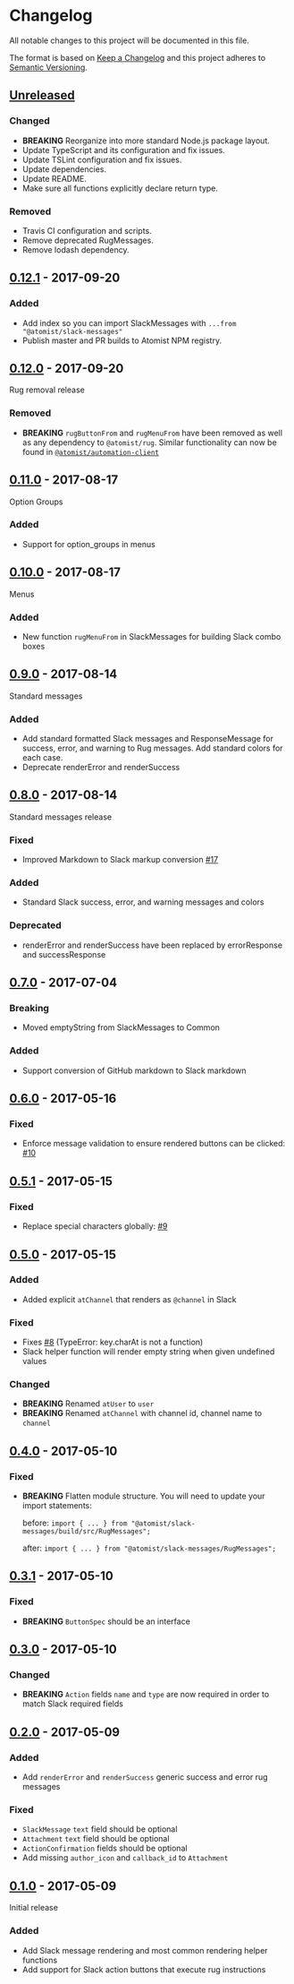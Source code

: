# Changelog

All notable changes to this project will be documented in this file.

The format is based on [Keep a Changelog](http://keepachangelog.com/)
and this project adheres to [Semantic Versioning](http://semver.org/).

## [Unreleased](https://github.com/atomist/slack-messages/compare/0.12.1...HEAD)

### Changed

-   **BREAKING** Reorganize into more standard Node.js package layout.
-   Update TypeScript and its configuration and fix issues.
-   Update TSLint configuration and fix issues.
-   Update dependencies.
-   Update README.
-   Make sure all functions explicitly declare return type.

### Removed

-   Travis CI configuration and scripts.
-   Remove deprecated RugMessages.
-   Remove lodash dependency.

## [0.12.1](https://github.com/atomist/slack-messages/compare/0.12.0...0.12.1) - 2017-09-20

### Added

-   Add index so you can import SlackMessages with `...from "@atomist/slack-messages"`
-   Publish master and PR builds to Atomist NPM registry.

## [0.12.0](https://github.com/atomist/slack-messages/compare/0.11.0...0.12.0) - 2017-09-20

Rug removal release

### Removed

-   **BREAKING** `rugButtonFrom` and `rugMenuFrom` have been removed as well as
    any dependency to `@atomist/rug`.  Similar functionality can now be found
    in [`@atomist/automation-client`](https://github.com/atomist/automation-client-ts)

## [0.11.0](https://github.com/atomist/slack-messages/compare/0.10.0...0.11.0) - 2017-08-17

Option Groups

### Added

-   Support for option_groups in menus

## [0.10.0](https://github.com/atomist/slack-messages/compare/0.9.0...0.10.0) - 2017-08-17

Menus

### Added

-   New function `rugMenuFrom` in SlackMessages for building Slack combo
    boxes

## [0.9.0][] - 2017-08-14

[0.9.0]: https://github.com/atomist/slack-messages/compare/0.8.0...0.9.0

Standard messages

### Added

-   Add standard formatted Slack messages and ResponseMessage for success,
    error, and warning to Rug messages.  Add standard colors for each
    case.
-   Deprecate renderError
    and renderSuccess

## [0.8.0] - 2017-08-14

[0.8.0]: https://github.com/atomist/slack-messages/compare/0.7.0...0.8.0

Standard messages release

### Fixed

-   Improved Markdown to Slack markup conversion [#17][17]

[17]: https://github.com/atomist/slack-messages/issues/17

### Added

-   Standard Slack success, error, and warning messages and colors

### Deprecated

-   renderError and renderSuccess have been replaced by errorResponse
    and successResponse

## [0.7.0] - 2017-07-04

[0.7.0]: https://github.com/atomist/slack-messages/compare/0.6.0...0.7.0

### Breaking

-  Moved emptyString from SlackMessages to Common

### Added

-  Support conversion of GitHub markdown to Slack markdown

## [0.6.0] - 2017-05-16

[0.6.0]: https://github.com/atomist/slack-messages/compare/0.5.1...0.6.0

### Fixed

-  Enforce message validation to ensure rendered buttons can be clicked:
   [#10](https://github.com/atomist/slack-messages/issues/10)

## [0.5.1] - 2017-05-15

[0.5.1]: https://github.com/atomist/slack-messages/compare/0.5.0...0.5.1

### Fixed

-   Replace special characters globally: [#9](https://github.com/atomist/slack-messages/issues/9)

## [0.5.0] - 2017-05-15

[0.5.0]: https://github.com/atomist/slack-messages/compare/0.4.0...0.5.0

### Added

-   Added explicit `atChannel` that renders as `@channel` in Slack

### Fixed

-   Fixes [#8](https://github.com/atomist/slack-messages/issues/8) (TypeError: key.charAt is not a function)
-   Slack helper function will render empty string when given undefined values

### Changed

-   **BREAKING** Renamed `atUser` to `user`
-   **BREAKING** Renamed `atChannel` with channel id, channel name to `channel`

## [0.4.0] - 2017-05-10

[0.4.0]: https://github.com/atomist/slack-messages/compare/0.3.1...0.4.0

### Fixed

-   **BREAKING** Flatten module structure.  You will need to update your
    import statements:

    before: `import { ... } from "@atomist/slack-messages/build/src/RugMessages";`

    after: `import { ... } from "@atomist/slack-messages/RugMessages";`

## [0.3.1] - 2017-05-10

[0.3.1]: https://github.com/atomist/slack-messages/compare/0.3.0...0.3.1

### Fixed

-   **BREAKING** `ButtonSpec` should be an interface

## [0.3.0] - 2017-05-10

[0.3.0]: https://github.com/atomist/slack-messages/compare/0.2.0...0.3.0

### Changed

-   **BREAKING** `Action` fields `name` and `type` are now required in order
    to match Slack required fields

## [0.2.0] - 2017-05-09

[0.2.0]: https://github.com/atomist/slack-messages/compare/0.1.0...0.2.0

### Added

-   Add `renderError` and `renderSuccess` generic success and error rug messages

### Fixed

-   `SlackMessage` `text` field should be optional
-   `Attachment` `text` field should be optional
-   `ActionConfirmation` fields should be optional
-   Add missing `author_icon` and `callback_id` to `Attachment`

## [0.1.0] - 2017-05-09

Initial release

[0.1.0]: https://github.com/atomist/slack-messages/releases/tag/0.1.0

### Added

-   Add Slack message rendering and most common rendering helper functions
-   Add support for Slack action buttons that execute rug instructions
